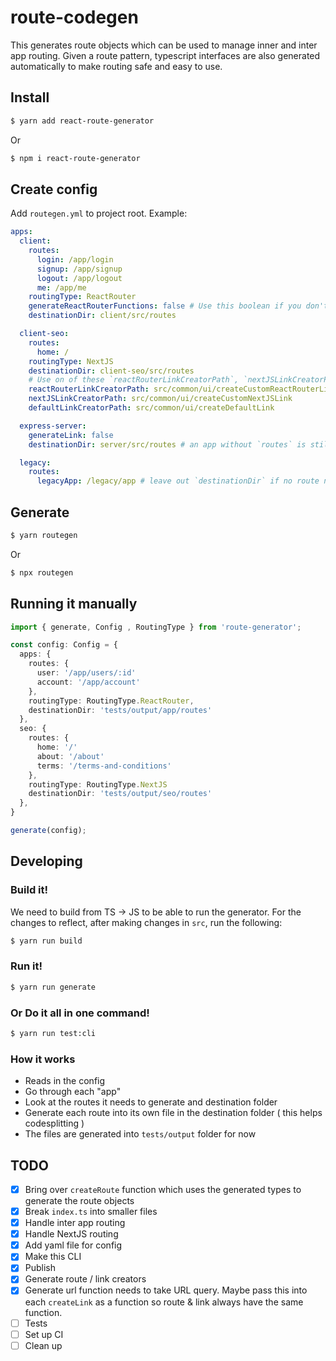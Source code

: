 # route-codegen

This generates route objects which can be used to manage inner and inter app routing. Given a route pattern, typescript interfaces are also generated automatically to make routing safe and easy to use.

## Install

```bash
$ yarn add react-route-generator
```

Or

```bash
$ npm i react-route-generator
```

## Create config

Add `routegen.yml` to project root. Example:

```yml
apps:
  client:
    routes:
      login: /app/login
      signup: /app/signup
      logout: /app/logout
      me: /app/me
    routingType: ReactRouter
    generateReactRouterFunctions: false # Use this boolean if you don't want to create typed convenient functions/hooks such as `useParams` or `useRedirect`
    destinationDir: client/src/routes

  client-seo:
    routes:
      home: /
    routingType: NextJS
    destinationDir: client-seo/src/routes
    # Use on of these `reactRouterLinkCreatorPath`, `nextJSLinkCreatorPath`, `defaultLinkCreatorPath` options below if you want to custom how Link is created
    reactRouterLinkCreatorPath: src/common/ui/createCustomReactRouterLink
    nextJSLinkCreatorPath: src/common/ui/createCustomNextJSLink
    defaultLinkCreatorPath: src/common/ui/createDefaultLink

  express-server:
    generateLink: false
    destinationDir: server/src/routes # an app without `routes` is still valid. In this case, this app can still generate url to other apps

  legacy:
    routes:
      legacyApp: /legacy/app # leave out `destinationDir` if no route needs to be generated. Other apps still generate routes to this app
```

## Generate

```bash
$ yarn routegen
```

Or

```bash
$ npx routegen
```

## Running it manually

```ts
import { generate, Config , RoutingType } from 'route-generator';

const config: Config = {
  apps: {
    routes: {
      user: '/app/users/:id'
      account: '/app/account'
    },
    routingType: RoutingType.ReactRouter,
    destinationDir: 'tests/output/app/routes'
  },
  seo: {
    routes: {
      home: '/'
      about: '/about'
      terms: '/terms-and-conditions'
    },
    routingType: RoutingType.NextJS
    destinationDir: 'tests/output/seo/routes'
  },
}

generate(config);
```

## Developing

### Build it!

We need to build from TS -> JS to be able to run the generator. For the changes to reflect, after making changes in `src`, run the following:

```bash
$ yarn run build
```

### Run it!

```bash
$ yarn run generate
```

### Or Do it all in one command!

```bash
$ yarn run test:cli
```

### How it works

- Reads in the config
- Go through each "app"
- Look at the routes it needs to generate and destination folder
- Generate each route into its own file in the destination folder ( this helps codesplitting )
- The files are generated into `tests/output` folder for now

## TODO

- [x] Bring over `createRoute` function which uses the generated types to generate the route objects
- [x] Break `index.ts` into smaller files
- [x] Handle inter app routing
- [x] Handle NextJS routing
- [x] Add yaml file for config
- [x] Make this CLI
- [x] Publish
- [x] Generate route / link creators
- [x] Generate url function needs to take URL query. Maybe pass this into each `createLink` as a function so route & link always have the same function.
- [ ] Tests
- [ ] Set up CI
- [ ] Clean up
